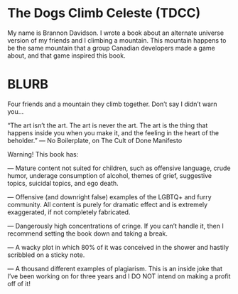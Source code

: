 # The Dogs Climb Celeste (TDCC)

My name is Brannon Davidson. I wrote a book about an alternate universe version of my friends and I climbing a mountain. This mountain happens to be the same mountain that a group Canadian developers made a game about, and that game inspired this book.



# BLURB


Four friends and a mountain they climb together.
Don’t say I didn’t warn you…


“The art isn’t the art. The art is never the art. The art is the thing that happens inside you when you make it, and the feeling in the heart of the beholder.”
— No Boilerplate, on The Cult of Done Manifesto


Warning! This book has:

— Mature content not suited for children, such as offensive language, crude humor, underage consumption of alcohol, themes of grief, suggestive topics, suicidal topics, and ego death.

— Offensive (and downright false) examples of the LGBTQ+ and furry community. All content is purely for dramatic effect and is extremely exaggerated, if not completely fabricated.

— Dangerously high concentrations of cringe. If you can’t handle it, then I recommend setting the book down and taking a break.

— A wacky plot in which 80% of it was conceived in the shower and hastily scribbled on a sticky note.

— A thousand different examples of plagiarism. This is an inside joke that I’ve been working on for three years and I DO NOT intend on making a profit off of it!
